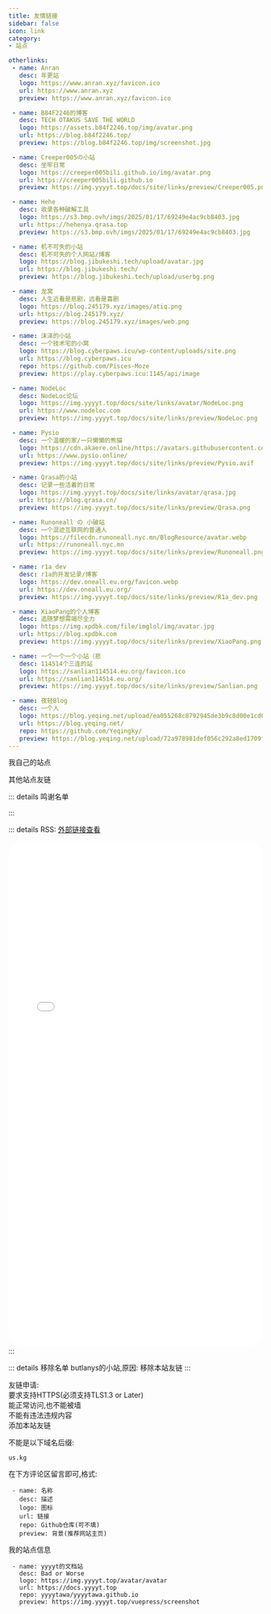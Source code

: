 ```yaml
---
title: 友情链接
sidebar: false
icon: link
category:
- 站点

otherlinks:
 - name: Anran
   desc: 年更站
   logo: https://www.anran.xyz/favicon.ico
   url: https://www.anran.xyz
   preview: https://www.anran.xyz/favicon.ico

 - name: B84F2246的博客
   desc: TECH OTAKUS SAVE THE WORLD
   logo: https://assets.b84f2246.top/img/avatar.png
   url: https://blog.b84f2246.top/
   preview: https://blog.b84f2246.top/img/screenshot.jpg

 - name: Creeper005の小站
   desc: 坐牢日常
   logo: https://creeper005bili.github.io/img/avatar.png
   url: https://creeper005bili.github.io
   preview: https://img.yyyyt.top/docs/site/links/preview/Creeper005.png

 - name: Hehe
   desc: 收录各种破解工具
   logo: https://s3.bmp.ovh/imgs/2025/01/17/69249e4ac9cb8403.jpg
   url: https://hehenya.qrasa.top
   preview: https://s3.bmp.ovh/imgs/2025/01/17/69249e4ac9cb8403.jpg

 - name: 机不可失的小站
   desc: 机不可失的个人网站/博客
   logo: https://blog.jibukeshi.tech/upload/avatar.jpg
   url: https://blog.jibukeshi.tech/
   preview: https://blog.jibukeshi.tech/upload/userbg.png

 - name: 龙窝
   desc: 人生近看是悲剧，远看是喜剧
   logo: https://blog.245179.xyz/images/atiq.png
   url: https://blog.245179.xyz/
   preview: https://blog.245179.xyz/images/web.png

 - name: 沫泽的小站
   desc: 一个技术宅的小窝
   logo: https://blog.cyberpaws.icu/wp-content/uploads/site.png
   url: https://blog.cyberpaws.icu
   repo: https://github.com/Pisces-Moze
   preview: https://play.cyberpaws.icu:1145/api/image

 - name: NodeLoc
   desc: NodeLoc论坛
   logo: https://img.yyyyt.top/docs/site/links/avatar/NodeLoc.png
   url: https://www.nodeloc.com
   preview: https://img.yyyyt.top/docs/site/links/preview/NodeLoc.png

 - name: Pysio
   desc: 一个温暖的家/一只懒懒的熊猫
   logo: https://cdn.akaere.online/https://avatars.githubusercontent.com/u/71202163
   url: https://www.pysio.online/
   preview: https://img.yyyyt.top/docs/site/links/preview/Pysio.avif

 - name: Qrasa的小站
   desc: 记录一些活着的日常
   logo: https://img.yyyyt.top/docs/site/links/avatar/qrasa.jpg
   url: https://blog.qrasa.cn/
   preview: https://img.yyyyt.top/docs/site/links/preview/Qrasa.png

 - name: Runoneall の 小破站
   desc: 一个混迹互联网的普通人
   logo: https://filecdn.runoneall.nyc.mn/BlogResource/avatar.webp
   url: https://runoneall.nyc.mn
   preview: https://img.yyyyt.top/docs/site/links/preview/Runoneall.png

 - name: r1a dev
   desc: r1a的开发记录/博客
   logo: https://dev.oneall.eu.org/favicon.webp
   url: https://dev.oneall.eu.org/
   preview: https://img.yyyyt.top/docs/site/links/preview/R1a_dev.png

 - name: XiaoPang的个人博客
   desc: 追随梦想需竭尽全力
   logo: https://img.xpdbk.com/file/imglol/img/avatar.jpg
   url: https://blog.xpdbk.com 
   preview: https://img.yyyyt.top/docs/site/links/preview/XiaoPang.png

 - name: 一个一个一个小站（悲
   desc: 114514个三连的站
   logo: https://sanlian114514.eu.org/favicon.ico
   url: https://sanlian114514.eu.org/
   preview: https://img.yyyyt.top/docs/site/links/preview/Sanlian.png

 - name: 夜轻Blog
   desc: 一个人
   logo: https://blog.yeqing.net/upload/ea055268c8792945de3b9c8d00e1cd08.jpeg
   url: https://blog.yeqing.net/
   repo: https://github.com/Yeqingky/
   preview: https://blog.yeqing.net/upload/72a978981def056c292a8ed1709f8387_1.webp
---
```


我自己的站点
<div class="vp-card-container">
<VPCard
  title="YYYYT的AList站点"
  desc="分享一些视频/文件"
  logo="https://img.yyyyt.top/docs/site/links/avatar/alist.svg"
  link="https://alist.yyyyt.top"
/>
</div>

其他站点友链

<SiteInfo
  v-for="item in $frontmatter.otherlinks"
  :key="item.link"
  v-bind="item"
/>

::: details 鸣谢名单
<div class="vp-card-container">
<VPCard
  title="Cloudflare"
  desc="网站性能与防护.提供了本站静态页面服务器(Pages).同时也提供了内网穿透服务"
  logo="https://img.yyyyt.top/docs/site/links/avatar/CF_logomark.svg"
  link="https://www.cloudflare.com"
/>
<VPCard
  title="Github"
  desc="提供了本站的Git存储库"
  logo="https://img.yyyyt.top/docs/site/links/avatar/github-mark.svg"
  link="https://github.com"
/>
<VPCard
  title="VuePress-Theme-Hope"
  desc="一个具有强大功能的 vuepress 主题✨"
  logo="https://img.yyyyt.top/docs/site/links/avatar/vuepress-theme-hope.svg"
  link="https://theme-hope.vuejs.press/zh/"
/>
<VPCard
  title="Giscus"
  desc="利用 GitHub Discussions 实现的评论系统"
  logo="https://img.yyyyt.top/docs/site/links/avatar/giscus.png"
  link="https://giscus.app/"
/>
<VPCard
  title="Runoneall"
  desc="提供了本站图床的SaaS优选"
  logo="https://dev.oneall.eu.org/favicon.webp"
  link="https://dev.oneall.eu.org"
/>
<VPCard
  title="Netlify"
  desc="提供了静态网站部署和大陆优化CDN"
  logo="https://img.yyyyt.top/docs/site/links/avatar/netlify.svg"
  link="https://www.netlify.com"
/>
</div>
:::

::: details RSS:
[外部链接查看](https://docs.yyyyt.top/docs/site/fc.html)
<iframe src="/docs/site/fc.html" name="iframe_a" scrolling="yes" frameborder="0" width="100%" height="1000" style="border-radius: 30px;"></iframe>
:::

::: details 移除名单
butlanys的小站,原因: 移除本站友链
:::

友链申请:  
要求支持HTTPS(必须支持TLS1.3 or Later)  
能正常访问,也不能被墙  
不能有违法违规内容  
添加本站友链  

不能是以下域名后缀:  
```
us.kg
```

在下方评论区留言即可,格式:  
```
 - name: 名称
   desc: 描述
   logo: 图标
   url: 链接
   repo: Github仓库(可不填)
   preview: 背景(推荐网站主页)
```

我的站点信息  
```
 - name: yyyyt的文档站
   desc: Bad or Worse
   logo: https://img.yyyyt.top/avatar/avatar
   url: https://docs.yyyyt.top
   repo: yyyytawa/yyyytawa.github.io
   preview: https://img.yyyyt.top/vuepress/screenshot
```